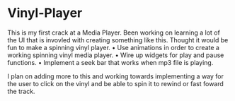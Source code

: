 # Vinyl-Player
This is my first crack at a Media Player. Been working on learning a lot of the UI that is invovled with creating something like this. Thought it would be fun to make a spinning vinyl player.
•	Use animations in order to create a working spinning vinyl media player.
•	Wire up widgets for play and pause functions.
•	Implement a seek bar that works when mp3 file is playing. 

I plan on adding more to this and working towards implementing a way for the user to click on the vinyl and be able to spin it to rewind or fast foward the track.
